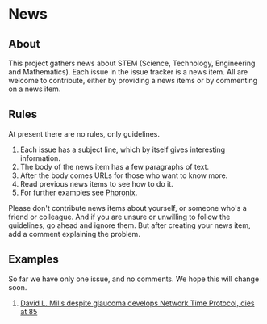 # News

## About

This project gathers news about STEM (Science, Technology, Engineering and Mathematics). Each issue in the issue tracker is a news item. All are welcome to contribute, either by providing a news items or by commenting on a news item.

## Rules

At present there are no rules, only guidelines.

1. Each issue has a subject line, which by itself gives interesting information.
2. The body of the news item has a few paragraphs of text.
3. After the body comes URLs for those who want to know more.
4. Read previous news items to see how to do it.
5. For further examples see [Phoronix](https://www.phoronix.com/).

Please don't contribute news items about yourself, or someone who's a friend or colleague. And if you are unsure or unwilling to follow the guidelines, go ahead and ignore them. But after creating your news item, add a comment explaining the problem.

## Examples

So far we have only one issue, and no comments. We hope this will change soon.

1.  [David L. Mills despite glaucoma develops Network Time Protocol, dies at 85](../../news/issues/1)

